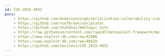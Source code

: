 ```yaml
---
id: CVE-2015-4852
pocs:
    - https://github.com/AndersonSingh/serialization-vulnerability-scanner
    - https://github.com/roo7break/serialator
    - https://github.com/zhzhdoai/Weblogic_Vuln
    - https://raw.githubusercontent.com/rapid7/metasploit-framework/master/modules/exploits/multi/misc/weblogic_deserialize_rawobject.rb
    - https://www.exploit-db.com/raw/42806
    - https://www.exploit-db.com/raw/46628
    - https://github.com/nex1less/CVE-2015-4852
---
```


